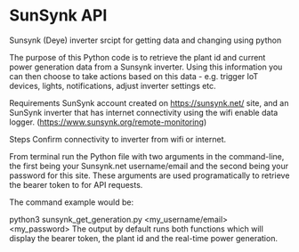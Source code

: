 # SunSynk API
Sunsynk (Deye) inverter srcipt for getting data and changing using python

The purpose of this Python code is to retrieve the plant id and current power generation data from a Sunsynk inverter. Using this information you can then choose to take actions based on this data - e.g. trigger IoT devices, lights, notifications, adjust inverter settings etc.

Requirements
SunSynk account created on https://sunsynk.net/ site, and an SunSynk inverter that has internet connectivity using the wifi enable data logger. (https://www.sunsynk.org/remote-monitoring)

Steps
Confirm connectivity to inverter from wifi or internet.

From terminal run the Python file with two arguments in the command-line, the first being your Sunsynk.net username/email and the second being your password for this site. These arguments are used programatically to retrieve the bearer token to for API requests.

The command example would be:

python3 sunsynk_get_generation.py <my_username/email> <my_password>
The output by default runs both functions which will display the bearer token, the plant id and the real-time power generation.
